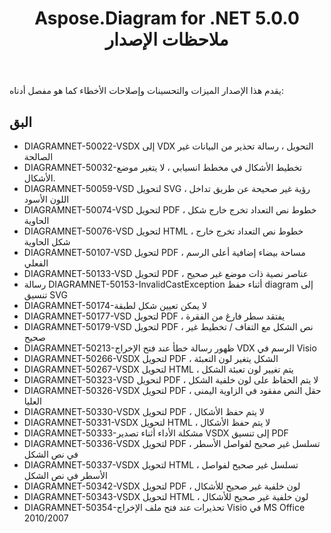 ﻿---
title: Aspose.Diagram for .NET 5.0.0 ملاحظات الإصدار
type: docs
weight: 100
url: /ar/net/aspose-diagram-for-net-5-0-0-release-notes/
---
يقدم هذا الإصدار الميزات والتحسينات وإصلاحات الأخطاء كما هو مفصل أدناه:
## **البق**
- DIAGRAMNET-50022-VSDX إلى VDX التحويل ، رسالة تحذير من البيانات غير الصالحة
- DIAGRAMNET-50032-تخطيط الأشكال في مخطط انسيابي ، لا يتغير موضع الأشكال.
- DIAGRAMNET-50059-VSD لتحويل SVG ، رؤية غير صحيحة عن طريق تداخل اللون الأسود
- DIAGRAMNET-50074-VSD لتحويل PDF ، خطوط نص التعداد تخرج خارج شكل الحاوية
- DIAGRAMNET-50076-VSD لتحويل HTML ، خطوط نص التعداد تخرج خارج شكل الحاوية
- DIAGRAMNET-50107-VSD لتحويل PDF ، مساحة بيضاء إضافية أعلى الرسم الفعلي
- DIAGRAMNET-50133-VSD لتحويل PDF ، عناصر نصية ذات موضع غير صحيح
- رسالة DIAGRAMNET-50153-InvalidCastException أثناء حفظ diagram إلى تنسيق SVG
- DIAGRAMNET-50174-لا يمكن تعيين شكل لطبقة
- DIAGRAMNET-50177-VSD لتحويل PDF ، يفتقد سطر فارغ من الفقرة
- DIAGRAMNET-50179-VSD لتحويل PDF ، نص الشكل مع التفاف / تخطيط غير صحيح
- DIAGRAMNET-50213-ظهور رسالة خطأ عند فتح الإخراج VDX الرسم في Visio
- DIAGRAMNET-50266-VSDX لتحويل PDF ، الشكل يتغير لون التعبئة
- DIAGRAMNET-50267-VSDX لتحويل HTML ، يتم تغيير لون تعبئة الشكل
- DIAGRAMNET-50323-VSD لتحويل PDF ، لا يتم الحفاظ على لون خلفية الشكل
- DIAGRAMNET-50326-VSDX لتحويل PDF ، حقل النص مفقود في الزاوية اليمنى العليا
- DIAGRAMNET-50330-VSDX لتحويل PDF ، لا يتم حفظ الأشكال
- DIAGRAMNET-50331-VSDX لتحويل HTML ، لا يتم حفظ الأشكال
- DIAGRAMNET-50333-مشكلة الأداء أثناء تصدير VSDX إلى تنسيق PDF
- DIAGRAMNET-50336-VSDX لتحويل PDF ، تسلسل غير صحيح لفواصل الأسطر في نص الشكل
- DIAGRAMNET-50337-VSDX لتحويل HTML ، تسلسل غير صحيح لفواصل الأسطر في نص الشكل
- DIAGRAMNET-50342-VSDX لتحويل PDF ، لون خلفية غير صحيح للأشكال
- DIAGRAMNET-50343-VSDX لتحويل HTML ، لون خلفية غير صحيح للأشكال
- DIAGRAMNET-50354-تحذيرات عند فتح ملف الإخراج Visio في MS Office 2010/2007

